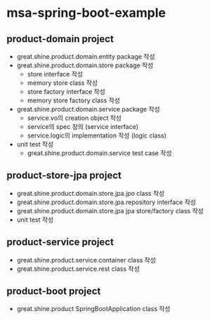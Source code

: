 # msa-spring-boot-example

## product-domain project

* great.shine.product.domain.entity package 작성
* great.shine.product.domain.store package 작성
  + store interface 작성 
  + memory store class 작성
  + store factory interface 작성
  + memory store factory class 작성
* great.shine.product.domain.service package 작성
  + service.vo의 creation object 작성 
  + service의 spec 정의 (service interface)
  + service.logic의 implementation 작성 (logic class)
* unit test 작성
  + great.shine.product.domain.service test case 작성

## product-store-jpa project
* great.shine.product.domain.store.jpa.jpo class 작성
* great.shine.product.domain.store.jpa.repository interface 작성
* great.shine.product.domain.store.jpa jpa store/factory class 작성
* unit test 작성

## product-service project
* great.shine.product.service.container class 작성
* great.shine.product.service.rest class 작성

## product-boot project
* great.shine.product SpringBootApplication class 작성

